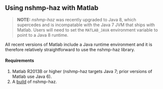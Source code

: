 Using nshmp-haz with Matlab
---------------------------

>**NOTE:** *nshmp-haz* was recently upgraded to Java 8, which supercedes and is incompatable with the Java 7 JVM that ships with Matlab. Users will need to set the `MATLAB_JAVA` environment variable to point to a Java 8 runtime.

All recent versions of Matlab include a Java runtime environment and it is therefore relatively straightforward to use the nshmp-haz library.

#### Requirements

1.  Matlab R2013B or higher (nshmp-haz targets Java 7; prior versions of Matlab use Java 6).
2.  A [build](https://github.com/usgs/nshmp-haz/wiki/building-&-running) of nshmp-haz.
